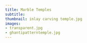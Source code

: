 ```yaml
---
title: Marble Temples
subtitle:
thumbnail: inlay carving temple.jpg
images:
- transparent.jpg
- ghantipatterntemple.jpg
---
```

